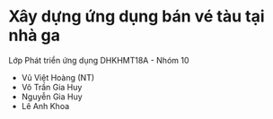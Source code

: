 # Xây dựng ứng dụng bán vé tàu tại nhà ga  
Lớp Phát triển ứng dụng DHKHMT18A - Nhóm 10
-  Vũ Việt Hoàng (NT)
-  Võ Trần Gia Huy
-  Nguyễn Gia Huy
-  Lê Anh Khoa
